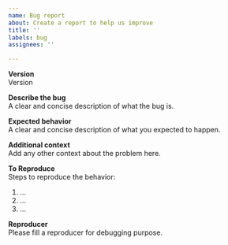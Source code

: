 ```yaml
---
name: Bug report
about: Create a report to help us improve
title: ''
labels: bug
assignees: ''

---
```

**Version**  
Version  

**Describe the bug**  
A clear and concise description of what the bug is.  

**Expected behavior**  
A clear and concise description of what you expected to happen.  

**Additional context**  
Add any other context about the problem here.  

**To Reproduce**  
Steps to reproduce the behavior:
1. ...
2. ...
3. ...  

**Reproducer**  
Please fill a reproducer for debugging purpose.
